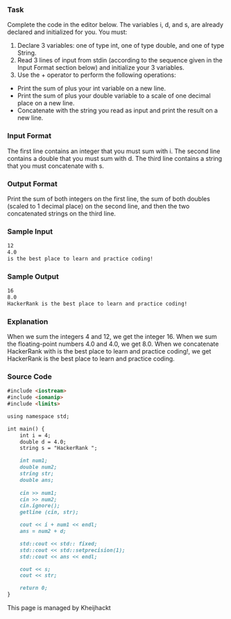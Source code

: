 ### Task
Complete the code in the editor below. The variables i, d, and s, are already declared and initialized for you. You must:
1. Declare 3 variables: one of type int, one of type double, and one of type String.
2. Read 3 lines of input from stdin (according to the sequence given in the Input Format section below) and initialize your 3 variables.
3. Use the + operator to perform the following operations:
- Print the sum of  plus your int variable on a new line.
- Print the sum of  plus your double variable to a scale of one decimal place on a new line.
- Concatenate  with the string you read as input and print the result on a new line.

### Input Format
The first line contains an integer that you must sum with i.
The second line contains a double that you must sum with d.
The third line contains a string that you must concatenate with s.

### Output Format
Print the sum of both integers on the first line, the sum of both doubles (scaled to 1 decimal place) on the second line, and then the two concatenated strings on the third line.

### Sample Input
```markdown
12
4.0
is the best place to learn and practice coding!
```
### Sample Output
```markdown
16
8.0
HackerRank is the best place to learn and practice coding!
```
### Explanation
When we sum the integers 4 and 12, we get the integer 16.
When we sum the floating-point numbers 4.0 and 4.0, we get 8.0.
When we concatenate HackerRank with is the best place to learn and practice coding!, we get HackerRank is the best place to learn and practice coding.
### Source Code
```markdown
#include <iostream>
#include <iomanip>
#include <limits>

using namespace std;

int main() {
    int i = 4;
    double d = 4.0;
    string s = "HackerRank ";

    int num1;
    double num2;
    string str;
    double ans;
    
    cin >> num1;
    cin >> num2;
    cin.ignore();
    getline (cin, str);

    cout << i + num1 << endl;
    ans = num2 + d;

    std::cout << std:: fixed;
    std::cout << std::setprecision(1);
    std::cout << ans << endl;

    cout << s;
    cout << str;

    return 0;
}
```



This page is managed by Kheijhackt
